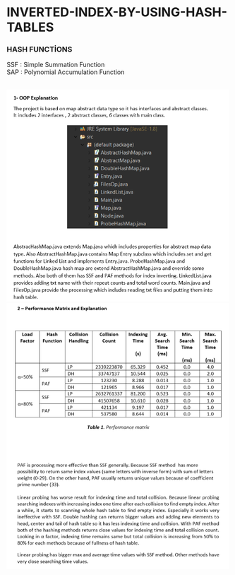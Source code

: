 # INVERTED-INDEX-BY-USING-HASH-TABLES

### HASH FUNCTİONS 
SSF : Simple Summation Function  <br />
SAP : Polynomial Accumulation Function
 <br /> <br /> 

![alt text](https://github.com/HazarZYGC/Inverted-Index-By-Using-Hash-Table/blob/master/img/1.PNG)
![alt text](https://github.com/HazarZYGC/Inverted-Index-By-Using-Hash-Table/blob/master/img/2.PNG)
